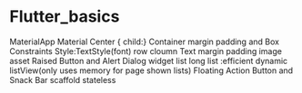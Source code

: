# Flutter_basics
MaterialApp
Material
Center {
child:}
Container
margin padding and Box Constraints
Style:TextStyle(font) 
row cloumn
Text
margin padding
image asset
Raised Button and Alert Dialog widget
list
long list :efficient dynamic listView(only uses memory for page shown lists)
Floating Action Button and Snack Bar
scaffold
stateless

